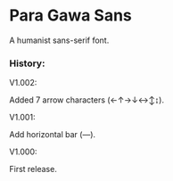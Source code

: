 # Para Gawa Sans

A humanist sans-serif font.

### History:

V1.002:

Added 7 arrow characters (←↑→↓↔↕↨).

V1.001:

Add horizontal bar (―).

V1.000:

First release.
